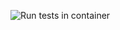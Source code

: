 ![Run tests in container](https://github.com/harwoodjp/ci-example/actions/workflows/tests.yml/badge.svg
)
